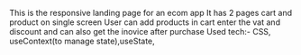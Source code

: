 This is the responsive landing page for an ecom app
It has 2 pages cart and product on single screen
User can add products in cart enter the vat and discount and can also get the inovice after purchase
Used tech:- CSS, useContext(to manage state),useState,

